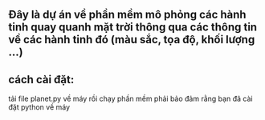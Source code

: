 ## Đây là dự án về phần mềm mô phỏng các hành tinh quay quanh mặt trời thông qua các thông tin về các hành tinh đó (màu sắc, tọa độ, khối lượng ...)
## cách cài đặt: 
tải file planet.py về máy rồi chạy phần mềm
phải bảo đảm rằng bạn đã cài đặt python về máy

